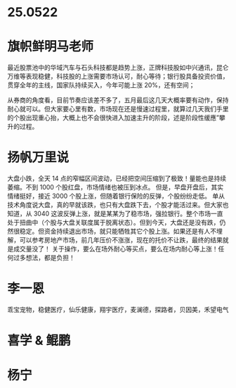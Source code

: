 # 25.0522

# 旗帜鲜明马老师

最近股票池中的华域汽车与石头科技都是趋势上涨，正牌科技股如中兴通讯，昆仑万维等表现稳健，科技股的上涨需要市场认可，耐心等待；银行股具备投资价值，贯穿全年的主线，国家队持续买入，今年可能上涨 20%，还有空间；

从券商的角度看，目前节奏应该差不多了，五月最后这几天大概率要有动作，保持耐心就可以。但大家要心里有数，市场现在还是慢速过程里，就算过几天我们手里的个股出现重心抬，大概上也不会很快进入加速主升的阶段，述是阶段性缓應”攀升的过程。

# 扬帆万里说

大盘小跌，全天 14 点的窄幅区间波动，已经把空间压缩到了极致！量能也是持续萎缩。不到 1000 个股红盘，市场情绪也被压到冰点。
但是，早盘开盘后，其实情绪挺好，接近 3000 个股上涨，但随着银行保险的反弹，个股纷纷走低。
单从技术角度说大盘，真的早就该跌，也只有大盘跌下去，个股才能活过来。但大家也知道，从 3040 这波反弹上涨，就是某某为了稳市场，强拉银行。整个市场一直处于扭曲中（个股与大盘关联度属于脱离状态）。但到今天，大盘还是没有跌，仍然很稳定。但资金持续退出市场，就只能牺牲其它个股上涨。如果还是有人不埋解，可以参考房地产市场，前几年压价不涨涨，现在的托价不让跌，最终的结果就是成交量没了！
关于操作，要么在场外耐心等买点，要么在场内耐心等上涨！任何过多想法，都是负担！

# 李一恩

乖宝宠物，稳健医疗，仙乐健康，翔宇医疗，麦澜德，探路者，贝因美，禾望电气

# 喜学 & 鲲鹏

# 杨宁
